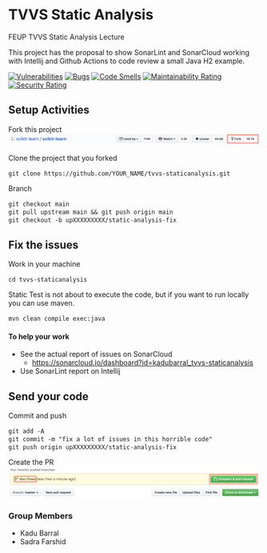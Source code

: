 # TVVS Static Analysis
FEUP TVVS Static Analysis Lecture

This project has the proposal to show SonarLint and SonarCloud working with Intellij and Github Actions to code review a small Java H2 example.

[![Vulnerabilities](https://sonarcloud.io/api/project_badges/measure?project=kadubarral_java-simple-h2&metric=vulnerabilities)](https://sonarcloud.io/dashboard?id=kadubarral_java-simple-h2)
[![Bugs](https://sonarcloud.io/api/project_badges/measure?project=kadubarral_java-simple-h2&metric=bugs)](https://sonarcloud.io/dashboard?id=kadubarral_java-simple-h2)
[![Code Smells](https://sonarcloud.io/api/project_badges/measure?project=kadubarral_java-simple-h2&metric=code_smells)](https://sonarcloud.io/dashboard?id=kadubarral_java-simple-h2)
[![Maintainability Rating](https://sonarcloud.io/api/project_badges/measure?project=kadubarral_java-simple-h2&metric=sqale_rating)](https://sonarcloud.io/dashboard?id=kadubarral_java-simple-h2)
[![Security Rating](https://sonarcloud.io/api/project_badges/measure?project=kadubarral_java-simple-h2&metric=security_rating)](https://sonarcloud.io/dashboard?id=kadubarral_java-simple-h2)

## Setup Activities
Fork this project
![PR](docs/github-FORK.png)

Clone the project that you forked
```
git clone https://github.com/YOUR_NAME/tvvs-staticanalysis.git
```

Branch
```
git checkout main
git pull upstream main && git push origin main
git checkout -b upXXXXXXXXX/static-analysis-fix
```

## Fix the issues
Work in your machine
```
cd tvvs-staticanalysis
```

Static Test is not about to execute the code, but if you want to run locally you can use maven.
```
mvn clean compile exec:java
```

#### To help your work
* See the actual report of issues on SonarCloud
  * https://sonarcloud.io/dashboard?id=kadubarral_tvvs-staticanalysis
* Use SonarLint report on Intellij 

## Send your code
Commit and push
```
git add -A
git commit -m "fix a lot of issues in this horrible code"
git push origin upXXXXXXXXX/static-analysis-fix
```

Create the PR
![PR](docs/github-PR.png)

### Group Members
* Kadu Barral
* Sadra Farshid